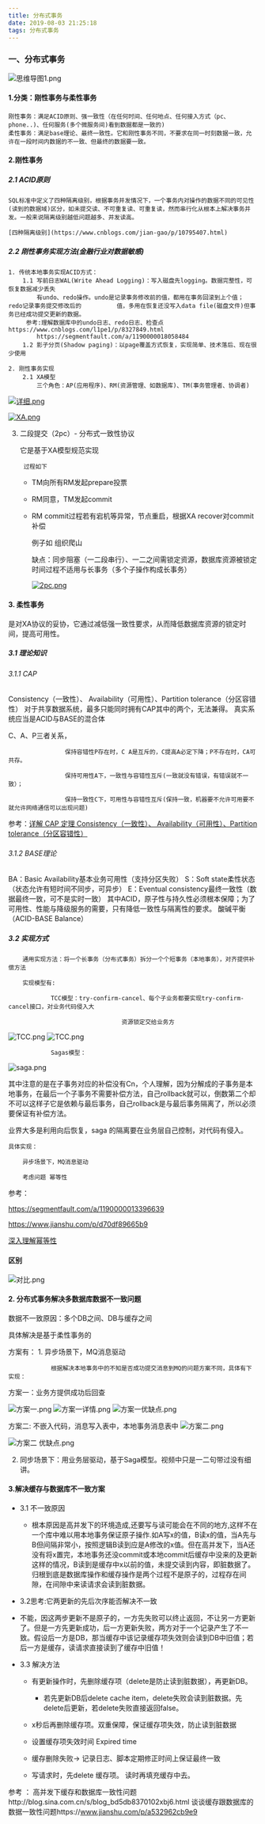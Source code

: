 ```yaml
---
title: 分布式事务
date: 2019-08-03 21:25:18
tags: 分布式事务
---
```


### 一、分布式事务


![思维导图1.png](https://i.loli.net/2019/07/25/5d39c0c4610ca19045.png)


#### 1.分类：刚性事务与柔性事务

	刚性事务：满足ACID原则、强一致性（在任何时间、任何地点、任何接入方式（pc、phone..)、任何服务(多个微服务间)看到数据都是一致的)
	柔性事务：满足base理论、最终一致性。它和刚性事务不同，不要求在同一时刻数据一致，允许在一段时间内数据的不一致、但最终的数据要一致。

#### 2.刚性事务

##### 2.1 ACID原则

	SQL标准中定义了四种隔离级别，根据事务并发情况下，一个事务内对操作的数据不同的可见性(读到的数据域)区分，如未提交读、不可重复读、可重复读，然而串行化从根本上解决事务并发。一般来说隔离级别越低问题越多、并发读高。
	
	[四种隔离级别](https://www.cnblogs.com/jian-gao/p/10795407.html)

##### 2.2 刚性事务实现方法(金融行业对数据敏感)

    1. 传统本地事务实现ACID方式：
    	1.1 写前日志WAL(Write Ahead Logging)：写入磁盘先logging。数据完整性，可恢复数据减少丢失
    		有undo、redo操作。undo是记录事务修改前的值，都用在事务回滚到上个值；redo记录事务提交修改后的			值，多用在恢复还没写入data file(磁盘文件)但事务已经成功提交更新的数据。
         参考:理解数据库中的undo日志、redo日志、检查点https://www.cnblogs.com/l1pe1/p/8327849.html
         	https://segmentfault.com/a/1190000018058484
    	1.2 影子分页(Shadow paging)：以page覆盖方式恢复，实现简单、技术落后、现在很少使用
    
    2. 刚性事务实现
    	2.1 XA模型
    		三个角色：AP(应用程序)、RM(资源管理、如数据库)、TM(事务管理者、协调者)

[![详细.png](https://i.loli.net/2019/07/24/5d385d423d4c068120.png)](https://i.loli.net/2019/07/24/5d385d423d4c068120.png)

[![XA.png](https://i.loli.net/2019/07/24/5d385b1fd5c0675402.png)](https://i.loli.net/2019/07/24/5d385b1fd5c0675402.png)





3. 二段提交（2pc）-  分布式一致性协议

   	它是基于XA模型规范实现

      	过程如下

    - TM向所有RM发起prepare投票
     
    - RM同意，TM发起commit
     
    - RM commit过程若有宕机等异常，节点重启，根据XA recover对commit补偿
     
      例子如 组织爬山
     
      缺点：同步阻塞（一二段串行）、一二之间需锁定资源，数据库资源被锁定时间过程不适用与长事务（多个子操作构成长事务）			
     
      [![2pc.png](https://i.loli.net/2019/07/24/5d386123369d968443.png)](https://i.loli.net/2019/07/24/5d386123369d968443.png)


#### 3. 柔性事务

是对XA协议的妥协，它通过减低强一致性要求，从而降低数据库资源的锁定时间，提高可用性。

##### 3.1 理论知识

###### 3.1.1 CAP

Consistency（一致性）、 Availability（可用性）、Partition tolerance（分区容错性）
对于共享数据系统，最多只能同时拥有CAP其中的两个，无法兼得。
真实系统应当是ACID与BASE的混合体

C、A、P三者关系，

					保持容错性P存在时，C A是互斥的，C提高A必定下降；P不存在时，CA可共存。
	
					保持可用性A下，一致性与容错性互斥(一致就没有错误，有错误就不一致）；
	
					保持一致性C下，可用性与容错性互斥(保持一致，机器要不允许可用要不就允许网络通信可以出现问题)

参考：[详解 CAP 定理 Consistency（一致性）、 Availability（可用性）、Partition tolerance（分区容错性）](https://www.cnblogs.com/incognitor/p/9759956.html)

###### 3.1.2 BASE理论

BA：Basic Availability基本业务可用性（支持分区失败）
S：Soft state柔性状态（状态允许有短时间不同步，可异步）
E：Eventual consistency最终一致性（数据最终一致，可不是实时一致）
其中ACID，原子性与持久性必须根本保障；为了可用性、性能与降级服务的需要，只有降低一致性与隔离性的要求。
酸碱平衡（ACID-BASE Balance）

##### 3.2 实现方式

		通用实现方法：将一个长事务（分布式事务）拆分一个个短事务（本地事务），对齐提供补偿方法
	
		实现模型有:
	
				TCC模型：try-confirm-cancel、每个子业务都要实现try-confirm-cancel接口，对业务代码侵入大
	
									资源锁定交给业务方
![TCC.png](https://i.loli.net/2019/07/24/5d3873979d94d54135.png)
<img src="https://i.loli.net/2019/07/24/5d3873979d94d54135.png" alt="TCC.png" title="TCC.png" />


				Sagas模型：

![saga.png](https://i.loli.net/2019/07/24/5d38767561b2151386.png)

其中注意的是在子事务对应的补偿没有Cn，个人理解，因为分解成的子事务是本地事务，在最后一个子事务不需要补偿方法，自己rollback就可以，倒数第二个却不可以这样子它是依赖与最后事务，自己rollback是与最后事务隔离了，所以必须要保证有补偿方法。

业界大多是利用向后恢复，saga 的隔离要在业务层自己控制，对代码有侵入。




	具体实现：
	
		异步场景下，MQ消息驱动
	
		考虑问题 幂等性

参考：

https://segmentfault.com/a/1190000013396639

https://www.jianshu.com/p/d70df89665b9



 [深入理解幂等性](https://www.cnblogs.com/javalyy/p/8882144.html)

#### 区别


![对比.png](https://i.loli.net/2019/07/24/5d38787fc6d5c12247.png)


#### 2. 分布式事务解决多数据库数据不一致问题

数据不一致原因：多个DB之间、DB与缓存之间

具体解决是基于柔性事务的

方案有：	1. 异步场景下，MQ消息驱动

				根据解决本地事务中的不知是否成功提交消息到MQ的问题方案不同，具体有下实现：
方案一：业务方提供成功后回查

![方案一.png](https://i.loli.net/2019/07/25/5d39a96d4452498995.png)
![方案一详情.png](https://i.loli.net/2019/07/25/5d39a96d2bb6350085.png)
![方案一优缺点.png](https://i.loli.net/2019/07/25/5d39a96d227c483652.png)

方案二: 不嵌入代码，消息写入表中，本地事务消息表中
![方案二.png](https://i.loli.net/2019/07/25/5d39a96d125ba31391.png)


![方案二 优缺点.png](https://i.loli.net/2019/07/25/5d39aade8e76612728.png)

2. 同步场景下：用业务层驱动，基于Saga模型。视频中只是一二句带过没有细讲。

#### 3.解决缓存与数据库不一致方案

- 3.1 不一致原因

  - 根本原因是高并发下的环境造成,还要写与读可能会在不同的地方,这样不在一个库中难以用本地事务保证原子操作.如A写x的值，B读x的值，当A先与B但间隔非常小，按照逻辑B读到应是A修改的x值。但在高并发下，当A还没有将x置完，本地事务还没commit或本地commit后缓存中没来的及更新这样的情况，B读到是缓存中x以前的值，未提交读到内容，即脏数据了。归根到底是数据库操作和缓存操作是两个过程不是原子的，过程存在间隙，在间隙中来读请求会读到脏数据。
- 3.2思考:它两更新的先后次序能否解决不一致
- 不能，因这两步更新不是原子的，一方先失败可以终止返回，不让另一方更新了。但是一方先更新成功，后一方更新失败，两方对于一个记录产生了不一致。假设后一方是DB，那当缓存中该记录缓存项失效则会读到DB中旧值；若后一方是缓存，读请求直接读到了缓存中旧值！

- 3.3 解决方法

  - 有更新操作时，先删除缓存项（delete是防止读到脏数据），再更新DB。

    - 若先更新DB后delete cache item，delete失败会读到脏数据。先delete后更新，若delete失败直接返回false。

  - x秒后再删除缓存项。双重保障，保证缓存项失效，防止读到脏数据

  - 设置缓存项失效时间 Expired time

  - 缓存删除失败->  记录日志、脚本定期修正时间上保证最终一致

  - 写请求时，先delete 缓存项。 读时再填充缓存中去。

参考 ： 高并发下缓存和数据库一致性问题http://blog.sina.com.cn/s/blog_bd5db8370102xbj6.html
谈谈缓存跟数据库的数据一致性问题https://www.jianshu.com/p/a532962cb9e9